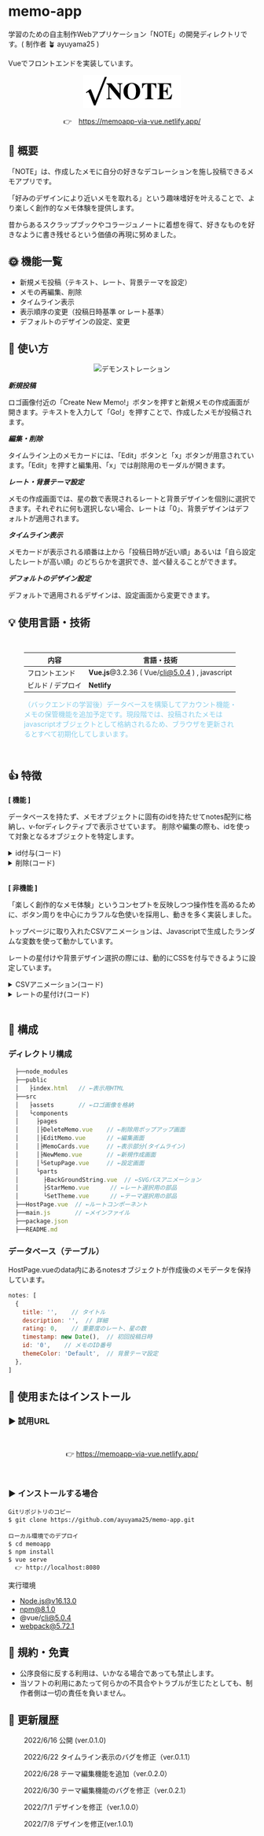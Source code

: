 # memo-app
  学習のための自主制作Webアプリケーション「NOTE」の開発ディレクトリです。( 制作者 🪴 ayuyama25 )

  Vueでフロントエンドを実装しています。

<div align="center">

![ロゴ：NOTE](./src/assets/logo-note.png)

👉　https://memoapp-via-vue.netlify.app/

</div>

## 🌱 概要
  「NOTE」は、作成したメモに自分の好きなデコレーションを施し投稿できるメモアプリです。

  「好みのデザインにより近いメモを取れる」という趣味嗜好を叶えることで、より楽しく創作的なメモ体験を提供します。

  昔からあるスクラップブックやコラージュノートに着想を得て、好きなものを好きなように書き残せるという価値の再現に努めました。

## 🌞 機能一覧
  * 新規メモ投稿（テキスト、レート、背景テーマを設定）
  * メモの再編集、削除  
  * タイムライン表示
  * 表示順序の変更（投稿日時基準 or レート基準）
  * デフォルトのデザインの設定、変更

## 📗 使い方
<div align="center">

![デモンストレーション](https://user-images.githubusercontent.com/89821806/177673218-00d4399d-d774-4292-b840-43bffbd39f54.gif)
</div>

  ***新規投稿***

  ロゴ画像付近の「Create New Memo!」ボタンを押すと新規メモの作成画面が開きます。テキストを入力して「Go!」を押すことで、作成したメモが投稿されます。

  ***編集・削除***

  タイムライン上のメモカードには、「Edit」ボタンと「x」ボタンが用意されています。「Edit」を押すと編集用、「x」では削除用のモーダルが開きます。

  ***レート・背景テーマ設定***

  メモの作成画面では、星の数で表現されるレートと背景デザインを個別に選択できます。それぞれに何も選択しない場合、レートは「0」、背景デザインはデフォルトが適用されます。

  ***タイムライン表示***

  メモカードが表示される順番は上から「投稿日時が近い順」あるいは「自ら設定したレートが高い順」のどちらかを選択でき、並べ替えることができます。

  ***デフォルトのデザイン設定***

  デフォルトで適用されるデザインは、設定画面から変更できます。

## 💡 使用言語・技術

<div style="padding: 1rem 2rem;">

 内容 | 言語・技術 
 -|- 
 フロントエンド | **Vue.js**@3.2.36 ( Vue/cli@5.0.4 ) , javascript 
 ビルド / デプロイ | **Netlify** 

  <div style="color: skyblue;">

  （バックエンドの学習後）データベースを構築してアカウント機能・メモの保管機能を追加予定です。現段階では、投稿されたメモはjavascriptオブジェクトとして格納されるため、ブラウザを更新されるとすべて初期化してしまいます。

  </div>
</div>

## 👍 特徴

**[ 機能 ]**

  データベースを持たず、メモオブジェクトに固有のidを持たせてnotes配列に格納し、v-forディレクティブで表示させています。
  削除や編集の際も、idを使って対象となるオブジェクトを特定します。

<details>
<summary>id付与(コード)</summary>

  ~~~javascript
  // (NewMemo.vue)
  /* id付与 */
  props: {
    cards: Array    //親コンポーネントからメモオブジェクト全体の配列を取得
  },
  data(){
    return {
      idSerch: new Map(),
    }
  },
  methods: {
    /*  ID付与処理：
        ・メモが一つもない場合、 id=0を付与
        ・メモがある場合、 全idから最大値を検索し、+1した値を付与
      ↓関数の引数としてprops: cardsを渡す */
    getNewId(cardsData) {
      if (this.cards.length == 0 ) {
        return 0
      } else {
        this.idSerch = cardsData.map((card) => card.id)
        return Math.max(...this.idSerch) + 1
      }
    },
  },
  ~~~
</details>
<details>
<summary>削除(コード)</summary>

  ~~~javascript
  //HostPage.vue
  //templateタグ内
  <memo-cards @deletedId="getDeleted"></memo-cards> //子コンポーネントから削除ボタンが押されたメモのid情報を取得

  //scriptタグ内
  data() {
    return {
      notes: [
        {
        title: '',
        description: '',
        rating: 0,
        timestamp: new Date(),
        id: '0',
        themeColor: 'Default',
        },    // … 投稿された全メモデータを保持
      ],
    }
  },
  methods: {
    /* 削除対象idからnotes配列の[index]を検索して削除実行 */
    getDeleted(value) {
      let deleteIndex = this.notes.map((card) => (card)).findIndex((card) => card.id === value )
      this.notes.splice([deleteIndex],1)
      return this.notes
    },
  }
  ~~~
</details>
<br>

**[ 非機能 ]**

  「楽しく創作的なメモ体験」というコンセプトを反映しつつ操作性を高めるために、ボタン周りを中心にカラフルな色使いを採用し、動きを多く実装しました。

  トップページに取り入れたCSVアニメーションは、Javascriptで生成したランダムな変数を使って動かしています。

  レートの星付けや背景デザイン選択の際には、動的にCSSを付与できるように設定しています。
  
<details>
<summary>CSVアニメーション(コード)</summary>

  ~~~javascript
  //(BackGroundString.vue)
  //templateタグ内
    <svg xmlns="http://www.w3.org/2000/svg" width="100%" height="20rem" viewBox="0, 0, 100, 100" preserveAspectRatio="none">
      <path :d="pathStr" stroke="#fff" stroke-width="0.4" fill="none"></path>
    </svg>

  //scriptタグ内
  data() {
    return {
      yValues: [],   // Y座標の配列
      pointsCount : 30,   //座標点の数
      maxY : 18,   //山の最大値
      widthSVG: 100,   //全体の幅
      heightSVG: 100,  //全体の高さ
      ease: 1.4,  //曲がり具合
    },
  },
  computed: {
    /* pathの中身（d属性）を返す */
    pathStr() {
      return this.valuesToPathStr(this.yValues)
    },
    /* ランダムなxy座標の生成 */
    points() {
      return this.yValues.map((y, x) => ({
        x: x / (this.pointsCount -1) * this.widthSVG,
        y: y * this.maxY + this.heightSVG / 2
      }))
    },
    /* 制御点の算出 */
    controlX() {
      return this.widthSVG / (this.pointsCount - 1) * this.ease
    }
  },
  methods: {
    nextY() {
      this.yValues = this.generateValues()
    },
    /* 0〜1と(-1)〜0の乱数で交互に埋めた値配列を生成 */
    generateValues() {
      return new Array(this.pointsCount + 1).fill(0).map((_, index) => Math.random() * ((index % 2) ? 1 : -1 ))
    },
    /* パス（ぺジェ曲線）を描画するための文字列を生成 */
    valuesToPathStr() {
      if (this.yValues.length < 2) {
        return 'M0,0'
      }
        return `M${this.points.shift().x},${this.points.shift().y} S` + this.points.map(p => `${p.x - this.controlX},${p.y} ${p.x},${p.y}`).join(' ')
    }
  },
  mounted() {
      this.nextY()
      window.setInterval(this.nextY, 1000)    
  }
  ~~~
  アニメーションの学習・参考👩‍💻: ics.media（https://ics.media/entry/200225/ )
  <br>
</details>

<details>
<summary>レートの星付け(コード)</summary>

  ~~~javascript
  //(StarMemo.vue)
  //templateタグ内
  <span v-for="(item, index) in starList" :key="index" @change="changingRate(item.value)">
    <label :class="item.color">
      <input type="radio" name="stars" v-model="starsOfRate" :value="item.value">★
    </label>
  </span>

  // scriptタグ内
  data() {
    return {
      starsOfRate: null,
      starList: [
        {value: 1, color: ''},
        {value: 2, color: ''},
        {value: 3, color: ''},
        {value: 4, color: ''},
        {value: 5, color: ''},
      ] 
    }
  },
  methods: {
    /* 選択変更時の動作 */
    changingRate(value) {
      this.colorStars(value)
      this.giveStars()        //省略
    },
    /* 選択したレートに応じて色をつける */
    colorStars(value) {
      for (let i=0; i<this.starList.length; i++) {
        this.starList[i].color = ''
      } 
      for (let i=0; i<value; i++) {
        this.starList[i].color = 'coloring-star'
      } return
    },
  }

  // style scapedタグ内（CSS）
  .coloring-star{
    color: #c8ed7d;
  }
  ~~~
</details>
<br>

## 🌵 構成

<!-- 
### システム構成
 -->

### ディレクトリ構成

~~~javascript
  ├──node_modules
  ├──public
  │   ├index.html   // ←表示用HTML
  ├──src
  │   ├assets       // ←ロゴ画像を格納
  │   └components
  │     ├pages
  │     │├DeleteMemo.vue    // ←削除用ポップアップ画面
  │     │├EditMemo.vue      // ←編集画面
  │     │├MemoCards.vue     // ←表示部分(タイムライン)
  │     │├NewMemo.vue       // ←新規作成画面
  │     │└SetupPage.vue     // ←設定画面
  │     └parts
  │       ├BackGroundString.vue  // ←SVGパスアニメーション
  │       ├StarMemo.vue      // ←レート選択用の部品
  │       └SetTheme.vue      // ←テーマ選択用の部品
  ├──HostPage.vue  // ←ルートコンポーネント
  ├──main.js       // ←メインファイル
  ├──package.json
  ├──README.md
~~~

### データベース（テーブル）
  HostPage.vueのdata内にあるnotesオブジェクトが作成後のメモデータを保持しています。

~~~javascript
notes: [
  {
    title: '',    // タイトル
    description: '',  // 詳細
    rating: 0,    // 重要度のレート、星の数
    timestamp: new Date(),  // 初回投稿日時
    id: '0',    // メモのID番号
    themeColor: 'Default',  // 背景テーマ設定
  }, 
]
~~~

## 📝 使用またはインストール

### ▶︎ 試用URL

<div style="text-align: center; padding: 1rem;">

  👉 https://memoapp-via-vue.netlify.app/

</div>

### ▶︎ インストールする場合
```
Gitリポジトリのコピー
$ git clone https://github.com/ayuyama25/memo-app.git

ローカル環境でのデプロイ
$ cd memoapp
$ npm install
$ vue serve
  👉 http://localhost:8080
```

実行環境

  * Node.js@v16.13.0
  * npm@8.1.0
  * @vue/cli@5.0.4
  * webpack@5.72.1

## 🫰 規約・免責
* 公序良俗に反する利用は、いかなる場合であっても禁止します。
* 当ソフトの利用にあたって何らかの不具合やトラブルが生じたとしても、制作者側は一切の責任を負いません。

## 🔖 更新履歴
<div style="padding: 0 2rem;">

2022/6/16 公開 (ver.0.1.0)

2022/6/22 タイムライン表示のバグを修正（ver.0.1.1）

2022/6/28 テーマ編集機能を追加（ver.0.2.0）

2022/6/30 テーマ編集機能のバグを修正（ver.0.2.1）

2022/7/1  デザインを修正（ver.1.0.0）

2022/7/8  デザインを修正(ver.1.0.1)

<!--  TODO 確認、整備 -->
</div>
